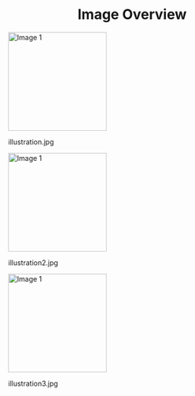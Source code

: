 <h1 style ="text-align: center;"> Image Overview </h1>
<div>
<div>
<img src="https://media.evkx.net/multimedia/technology/driverassistance/exitwarning/illustration_xst.jpg" alt="Image 1" style="width: 200px;">
<p>illustration.jpg</p>
</div>
<div>
<img src="https://media.evkx.net/multimedia/technology/driverassistance/exitwarning/illustration2_xst.jpg" alt="Image 1" style="width: 200px;">
<p>illustration2.jpg</p>
</div>
<div>
<img src="https://media.evkx.net/multimedia/technology/driverassistance/exitwarning/illustration3_xst.jpg" alt="Image 1" style="width: 200px;">
<p>illustration3.jpg</p>
</div>
</div>
